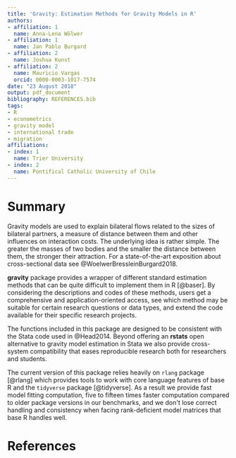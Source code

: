 ```yaml
---
title: 'Gravity: Estimation Methods for Gravity Models in R'
authors:
- affiliation: 1
  name: Anna-Lena Wölwer
- affiliation: 1
  name: Jan Pablo Burgard
- affiliation: 2
  name: Joshua Kunst
- affiliation: 2
  name: Mauricio Vargas
  orcid: 0000-0003-1017-7574
date: "23 August 2018"
output: pdf_document
bibliography: REFERENCES.bib
tags:
- R
- econometrics
- gravity model
- international trade
- migration
affiliations:
- index: 1
  name: Trier University
- index: 2
  name: Pontifical Catholic University of Chile
---
```


# Summary

Gravity models are used to explain bilateral flows related to the sizes of bilateral partners, 
a measure of distance between them and other influences on interaction costs. 
The underlying idea is rather simple. The greater the masses of two bodies and the smaller the 
distance between them, the stronger their attraction. For a state-of-the-art exposition about 
cross-sectional data see @WoelwerBressleinBurgard2018.

**gravity** package provides a wrapper of different standard estimation methods that can be quite 
difficult to implement them in R [@baser]. By considering the descriptions and codes of these 
methods, users get a comprehensive and application-oriented access, see which method may be 
suitable for certain research questions or data types, and extend the code available for their 
specific research projects.

The functions included in this package are designed to be consistent with the Stata code 
used in @Head2014. Beyond offering an **rstats** open alternative to gravity model 
estimation in Stata we also provide cross-system compatibility that eases reproducible research 
both for researchers and students.

The current version of this package relies heavily on ``rlang`` package [@rlang] which provides 
tools to work with core language features of base R and the ``tidyverse`` package [@tidyverse]. As a 
result we provide fast model fitting computation, five to fifteen times faster computation compared 
to older package versions in our benchmarks, and we don't lose correct handling and consistency 
when facing rank-deficient model matrices that base R handles well.

# References
